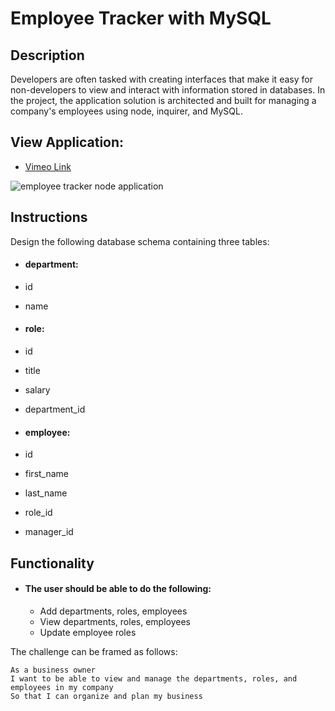 # Employee Tracker with MySQL

## Description

Developers are often tasked with creating interfaces that make it easy for non-developers to view and interact with information stored in databases. In the project, the application solution is architected and built for managing a company's employees using node, inquirer, and MySQL.

## View Application:

* [Vimeo Link](https://vimeo.com/456706895)

<img src="./assets/employee-tracker" alt="employee tracker node application">

## Instructions

Design the following database schema containing three tables:
* #### department:
* id
* name

* #### role:
* id
* title
* salary
* department_id

* #### employee:
* id
* first_name
* last_name
* role_id
* manager_id

## Functionality

* #### The user should be able to do the following:
  * Add departments, roles, employees
  * View departments, roles, employees
  * Update employee roles
  
 The challenge can be framed as follows:

  ```
  As a business owner
  I want to be able to view and manage the departments, roles, and employees in my company
  So that I can organize and plan my business
  ```
